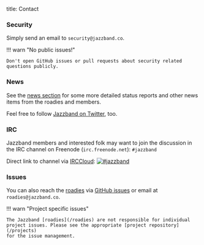 title: Contact

### Security

Simply send an email to `security@jazzband.co`.

!!! warn "No public issues!"

    Don't open GitHub issues or pull requests about security related
    questions publicly.

### News

See the [news section](/news) for some more detailed status reports and other
news items from the roadies and members.

Feel free to follow [Jazzband on Twitter](https://twitter.com/jazzbandco), too.

### IRC

Jazzband members and interested folk may want to join the discussion in the IRC
channel on Freenode (`irc.freenode.net`): `#jazzband`

Direct link to channel via [IRCCloud](https://www.irccloud.com/): [![#jazzband](https://www.irccloud.com/invite-svg?channel=%23jazzband&amp;hostname=irc.freenode.net&amp;port=6697&amp;ssl=1)](https://www.irccloud.com/invite?channel=%23jazzband&amp;hostname=irc.freenode.net&amp;port=6697&amp;ssl=1)

### Issues

You can also reach the [roadies](/roadies) via
[GitHub issues](https://github.com/jazzband/roadies/issues) or email
at `roadies@jazzband.co`.

!!! warn "Project specific issues"

    The Jazzband [roadies](/roadies) are not responsible for individual
    project issues. Please see the appropriate [project repository](/projects)
    for the issue management.
